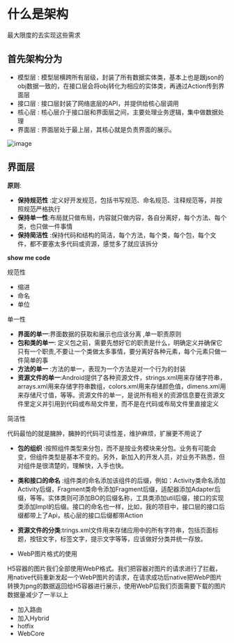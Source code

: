 # 什么是架构

最大限度的去实现这些需求


## 首先架构分为

- 模型层 :  模型层横跨所有层级，封装了所有数据实体类，基本上也是跟json的obj数据一致的，在接口层会将obj转化为相应的实体类，再通过Action传到界面层
- 接口层 :  接口层封装了网络底层的API，并提供给核心层调用
- 核心层 :  核心层介于接口层和界面层之间，主要处理业务逻辑，集中做数据处理
- 界面层 :  界面层处于最上层，其核心就是负责界面的展示。


![image](http://keeganlee.me/android/_image/20150605/Android_Structure.jpg)




## 界面层 

**原则**: 

- **保持规范性** :定义好开发规范，包括书写规范、命名规范、注释规范等，并按照规范严格执行
- **保持单一性**:布局就只做布局，内容就只做内容，各自分离好，每个方法、每个类，也只做一件事情
- **保持简洁性** :保持代码和结构的简洁，每个方法，每个类，每个包，每个文件，都不要塞太多代码或资源，感觉多了就应该拆分

**show  me code**

规范性

- 缩进
- 命名
- 单位

单一性 

- **界面的单一**:界面数据的获取和展示也应该分离 ,单一职责原则
- **包和类的单一**: 定义包之前，需要先想好它的职责是什么，明确定义并确保它只有一个职责,不要让一个类做太多事情，要分离好各种元素，每个元素只做一件简单的事
- **方法的单一** :方法的单一，表现为一个方法是对一个行为的封装
- **资源文件的单一**:Android提供了各种资源文件，strings.xml用来存储字符串，arrays.xml用来存储字符串数组，colors.xml用来存储颜色值，dimens.xml用来存储尺寸值，等等。资源文件的单一，是说所有相关的资源信息要在资源文件里定义并引用到代码或布局文件里，而不是在代码或布局文件里直接定义


简洁性

代码最怕的就是臃肿，臃肿的代码可读性差，维护麻烦，扩展更不用说了

- **包的组织** :按照组件类型来分包，而不是按业务模块来分包。业务有可能会变，但组件类型是基本不变的。另外，新加入的开发人员，对业务不熟悉，但对组件是很清楚的，理解快，入手也快。
- **类和接口的命名** :组件类的命名添加该组件的后缀，例如：Activity类命名添加Activity后缀，Fragment类命令添加Fragment后缀，适配器添加Adapter后缀，等等。实体类则可添加BO的后缀名称，工具类添加util后缀，接口的实现类添加Impl的后缀。接口的命名也一样，比如，我的项目中，接口层的接口后缀都带上了Api，核心层的接口后缀都带Action
- **资源文件的分类**:trings.xml文件用来存储应用中的所有字符串，包括页面标题，按钮文字，标签文字，提示文字等等，应该做好分类并统一存放。




- WebP图片格式的使用

H5容器的图片我们全部使用WebP格式。我们把容器对图片的请求进行了拦截，用native代码重新发起一个WebP图片的请求，在请求成功后native把WebP图片转换为png的数据返回给H5容器进行展示，使用WebP后我们页面需要下载的图片数据量减少了一半以上

- 加入路由
- 加入Hybrid
- hotfix
- WebCore